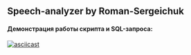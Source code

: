 ## Speech-analyzer by Roman-Sergeichuk
#### Демонстрация работы скрипта и SQL-запроса:
[![asciicast](https://asciinema.org/a/QUZzCel8frq8iGmecO3OF7YYs.svg)](https://asciinema.org/a/QUZzCel8frq8iGmecO3OF7YYs)